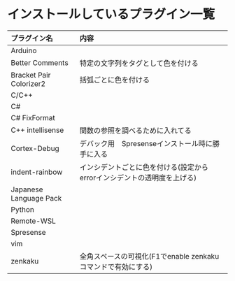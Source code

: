 # インストールしているプラグイン一覧<br>
| プラグイン名 | 内容 |
|:---                                        |:---                                 |
| Arduino            |  |
| Better Comments | 特定の文字列をタグとして色を付ける |
| Bracket Pair Colorizer2 | 括弧ごとに色を付ける |
| C/C++ | |
| C# | |
| C# FixFormat | |
| C++ intellisense | 関数の参照を調べるために入れてる |
| Cortex-Debug | デバック用　Spresenseインストール時に勝手に入る |
| indent-rainbow | インシデントごとに色を付ける(設定からerrorインシデントの透明度を上げる) |
| Japanese Language Pack ||
| Python | |
| Remote-WSL | |
| Spresense ||
| vim ||
| zenkaku| 全角スペースの可視化(F1でenable zenkakuコマンドで有効にする) |
